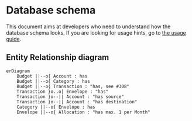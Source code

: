 # Database schema

This document aims at developers who need to understand how the database schema looks. If you are looking for usage hints, go to [the usage guide](usage.md).

## Entity Relationship diagram

<!-- Use https://mermaid.live for easier editing of this diagram -->

```mermaid
erDiagram
    Budget ||--o{ Account : has
    Budget ||--o{ Category : has
    Budget ||--o{ Transaction : "has, see #308"
    Transaction }o..o| Envelope : "has"
    Transaction }o--|| Account : "has source"
    Transaction }o--|| Account : "has destination"
    Category ||--o{ Envelope : has
    Envelope ||--o{ Allocation : "has max. 1 per Month"
```
